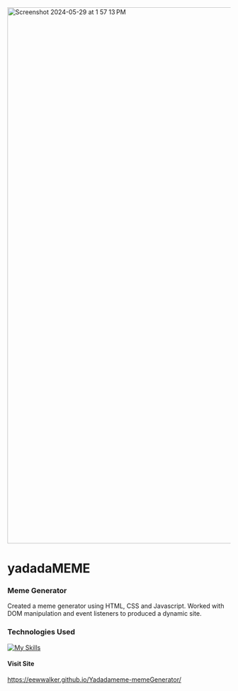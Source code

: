 

<img width="1208" alt="Screenshot 2024-05-29 at 1 57 13 PM" src="https://github.com/eewwalker/Yadadameme-memeGenerator/assets/114313334/5f34ac90-4795-46c3-8927-bf5710e42fcd">





# yadadaMEME 
### Meme Generator
Created a meme generator using HTML, CSS and Javascript. Worked with DOM manipulation and event listeners to produced a dynamic site. 


### Technologies Used
[![My Skills](https://skillicons.dev/icons?i=js,html,css)](https://skillicons.dev)

 #### Visit Site
 https://eewwalker.github.io/Yadadameme-memeGenerator/
